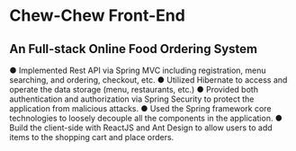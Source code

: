# Chew-Chew Front-End  
## An Full-stack Online Food Ordering System

● Implemented Rest API via Spring MVC including registration, menu searching, and ordering, checkout, etc.
● Utilized Hibernate to access and operate the data storage (menu, restaurants, etc.)
● Provided both authentication and authorization via Spring Security to protect the application from
malicious attacks.
● Used the Spring framework core technologies to loosely decouple all the components in the
application.
● Build the client-side with ReactJS and Ant Design to allow users to add items to the shopping cart and
place orders.
